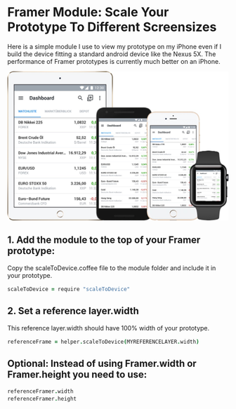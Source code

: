 Framer Module: Scale Your Prototype To Different Screensizes
======================================

Here is a simple module I use to view my prototype on my iPhone even if I build the device fitting a standard android device like the Nexus 5X. The performance of Framer prototypes is currently much better on an iPhone.

![Alt Text](https://raw.githubusercontent.com/ServusJon/FramerScaleToDevice/master/resize.jpg)

## 1. Add the module to the top of your Framer prototype:
Copy the scaleToDevice.coffee file to the module folder and include it in your prototype.
```coffee
scaleToDevice = require "scaleToDevice"
```

## 2. Set a reference layer.width
This reference layer.width should have 100% width of your prototype.
```coffee
referenceFrame = helper.scaleToDevice(MYREFERENCELAYER.width)
```

## Optional: Instead of using Framer.width or Framer.height you need to use:
```coffee
referenceFramer.width
referenceFramer.height
```